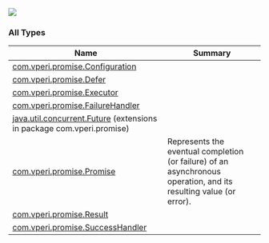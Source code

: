 

[![](https://jitpack.io/v/com.vperi/kotlin-promise.svg)](https://jitpack.io/#com.vperi/kotlin-promise)

### All Types

| Name | Summary |
|---|---|
| [com.vperi.promise.Configuration](../com.vperi.promise/-configuration/index.md) |  |
| [com.vperi.promise.Defer](../com.vperi.promise/-defer/index.md) |  |
| [com.vperi.promise.Executor](../com.vperi.promise/-executor.md) |  |
| [com.vperi.promise.FailureHandler](../com.vperi.promise/-failure-handler.md) |  |
| [java.util.concurrent.Future](../com.vperi.promise/java.util.concurrent.-future/index.md) (extensions in package com.vperi.promise) |  |
| [com.vperi.promise.Promise](../com.vperi.promise/-promise/index.md) | Represents the eventual completion (or failure) of an asynchronous operation, and its resulting value (or error). |
| [com.vperi.promise.Result](../com.vperi.promise/-result/index.md) |  |
| [com.vperi.promise.SuccessHandler](../com.vperi.promise/-success-handler.md) |  |
